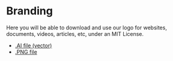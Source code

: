 # Branding

Here you will be able to download and use our logo for websites, documents, videos, articles, etc, under an MIT License. 

* [.AI file (vector)](https://github.com/eyerisnetwork/Branding/blob/master/EyeRISlogo.ai)  
* [.PNG file](https://github.com/eyerisnetwork/Branding/blob/master/EyeRISlogo.png)
